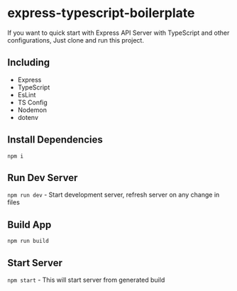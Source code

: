 # express-typescript-boilerplate
If you want to quick start with Express API Server with TypeScript and other configurations, Just clone and run this project.

## Including
* Express
* TypeScript
* EsLint
* TS Config
* Nodemon
* dotenv

## Install Dependencies
`npm i`

## Run Dev Server
`npm run dev` - Start development server, refresh server on any change in files

## Build App
`npm run build`

## Start Server 
`npm start` - This will start server from generated build